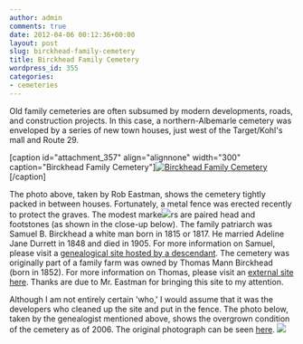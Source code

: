 ```yaml
---
author: admin
comments: true
date: 2012-04-06 00:12:36+00:00
layout: post
slug: birckhead-family-cemetery
title: Birckhead Family Cemetery
wordpress_id: 355
categories:
- cemeteries
---
```


Old family cemeteries are often subsumed by modern developments, roads, and construction projects. In this case, a northern-Albemarle cemetery was enveloped by a series of new town houses, just west of the Target/Kohl's mall and Route 29.

[caption id="attachment_357" align="alignnone" width="300" caption="Birckhead Family Cemetery"][![Birckhead Family Cemetery](http://www.locohistory.org/blog/albemarle/wp-content/uploads/2012/04/birckhead-family-cemetery-lockwood-drive-300x170.jpg)](http://www.locohistory.org/blog/albemarle/wp-content/uploads/2012/04/birckhead-family-cemetery-lockwood-drive.jpg)[/caption]

The photo above, taken by Rob Eastman, shows the cemetery tightly packed in between houses. Fortunately, a metal fence was erected recently to protect the graves. The modest marke[![](http://www.locohistory.org/blog/albemarle/wp-content/uploads/2012/04/birckhead_hdstes-240x300.jpg)](http://www.locohistory.org/blog/albemarle/wp-content/uploads/2012/04/birckhead_hdstes.jpg)rs are paired head and footstones (as shown in the close-up below). The family patriarch was Samuel B. Birckhead a white man born in 1815 or 1817. He married Adeline Jane Durrett in 1848 and died in 1905. For more information on Samuel, please visit a [genealogical site hosted by a descendant](http://freepages.genealogy.rootsweb.ancestry.com/~stevestevens/all/12649.htm). The cemetery was originally part of a family farm was owned by Thomas Mann Birckhead (born in 1852). For more information on Thomas, please visit an [external site here](http://freepages.genealogy.rootsweb.ancestry.com/~stevestevens/all/12561.htm). Thanks are due to Mr. Eastman for bringing this site to my attention.

Although I am not entirely certain 'who,' I would assume that it was the  developers who cleaned up the site and put in the fence. The photo  below, taken by the genealogist mentioned above, shows the overgrown  condition of the cemetery as of 2006. The original photograph can be seen [here](http://freepages.genealogy.rootsweb.ancestry.com/~stevestevens/all/12649_1_samuel_birckhead_grave.jpg). [![](http://www.locohistory.org/blog/albemarle/wp-content/uploads/2012/04/birckhead_grave-300x164.jpg)](http://www.locohistory.org/blog/albemarle/wp-content/uploads/2012/04/birckhead_grave.jpg)
